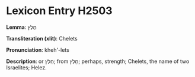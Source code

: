 # Lexicon Entry H2503

**Lemma**: חֶלֶץ

**Transliteration (xlit)**: Chelets

**Pronunciation**: kheh'-lets

**Description**:
or חֵלֶץ; from חָלַץ; perhaps, strength; Chelets, the name of two Israelites; Helez.
